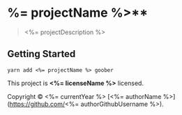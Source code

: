 # %= projectName %>**
> <%= projectDescription %>

## Getting Started 

```shell
yarn add <%= projectName %> goober
```

This project is **<%= licenseName %>** licensed.

Copyright © <%= currentYear %> [<%= authorName %>](https://github.com/<%= authorGithubUsername %>).
